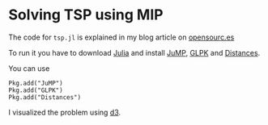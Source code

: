 # Solving TSP using MIP

The code for `tsp.jl` is explained in my blog article on [opensourc.es](http://opensourc.es/blog/mip-tsp)

To run it you have to download [Julia](https://julialang.org/downloads/) and install [JuMP](https://github.com/JuliaOpt/JuMP.jl), [GLPK](http://www.gnu.org/software/glpk/) and [Distances](https://github.com/JuliaStats/Distances.jl). 

You can use 
```
Pkg.add("JuMP")
Pkg.add("GLPK")
Pkg.add("Distances")
```

I visualized the problem using [d3](https://d3js.org).

